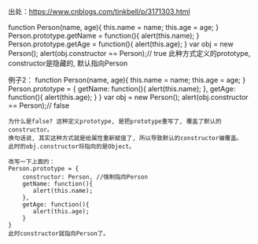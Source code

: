 出处：https://www.cnblogs.com/tinkbell/p/3171303.html

 function Person(name, age){
        this.name = name;
        this.age = age;
    }
    Person.prototype.getName = function(){
        alert(this.name);
    }
    Person.prototype.getAge = function(){
        alert(this.age);
    }
    var obj = new Person();
    alert(obj.constructor == Person);// true
    此种方式定义的prototype, constructor是隐藏的, 默认指向Person
    
例子2：
    function Person(name, age){
        this.name = name;
        this.age = age;
    }
    Person.prototype = {
        getName: function(){
           alert(this.name);
        },
        getAge: function(){
           alert(this.age);
        }
    }
    var obj = new Person();
    alert(obj.constructor == Person);// false
    
    为什么是false? 这种定义prototype, 是把prototype重写了, 覆盖了默认的constructor。
    换句话说, 其实这种方式就是给属性重新赋值了, 所以导致默认的constructor被覆盖。
    此时的obj.constructor将指向的是Object。
    
    改写一下上面的：
    Person.prototype = {
        constructor: Person, //强制指向Person
        getName: function(){
           alert(this.name);
        },
        getAge: function(){
           alert(this.age);
        }
    }
    此时constructor就指向Person了。